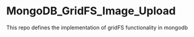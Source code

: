 # MongoDB_GridFS_Image_Upload
This repo defines the implementation of gridFS functionality in mongodb
